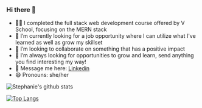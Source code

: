 ### Hi there 👋

- 👩‍🎓 I completed the full stack web development course offered by V School, focusing on the MERN stack
- 🤠 I’m currently looking for a job opportunity where I can utilize what I've learned as well as grow my skillset
- 👯 I’m looking to collaborate on something that has a positive impact
- 🤔 I’m always looking for opportunities to grow and learn, send anything you find interesting my way!
- 💬 Message me here: [Linkedin](https://www.linkedin.com/in/stephaniemblackman/)
- 😄 Pronouns: she/her


![Stephanie's github stats](https://github-readme-stats.vercel.app/api?username=StephanieEinahpets&show_icons=true&theme=dark)

[![Top Langs](https://github-readme-stats.vercel.app/api/top-langs/?username=StephanieEinahpets&layout=compact)](https://github.com/StephanieEinahpets/github-readme-stats)
